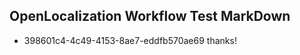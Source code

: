 ## OpenLocalization Workflow Test MarkDown
* 398601c4-4c49-4153-8ae7-eddfb570ae69 
thanks!<!--HONumber=Mar16_HO3-->
